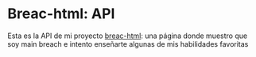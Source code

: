 # Breac-html: API

Esta es la API de mi proyecto [breac-html](https://github.com/damicym/breac-html_v3): una página donde muestro que soy main breach e intento enseñarte algunas de mis habilidades favoritas

